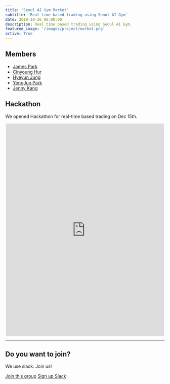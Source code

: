 ```yaml
---
title: 'Seoul AI Gym Market'
subtitle: 'Real time based trading using Seoul AI Gym'
date: 2018-10-26 00:00:00
description: Real time based trading using Seoul AI Gym.
featured_image: '/images/project/market.png'
active: True
---
```


## Members

* [James Park](https://seoulai.com/member/james)
* [Cinyoung Hur](https://www.github.com/hurcy)
* [Hyeyun Jung](https://www.linkedin.com/in/hyeyun-jung-377b891b)
* [YongJun Park](https://www.linkedin.com/in/yongjun-park/)
* [Jenny Kang](https://www.linkedin.com/in/jieunjennykang/)

## Hackathon

We opened Hackathon for real-time based trading on Dec 15th.
<div align="center" class="image-wrap">
<iframe src="https://www.facebook.com/plugins/post.php?href=https%3A%2F%2Fwww.facebook.com%2Fseoulai%2Fposts%2F344433936374999&width=500" width="500" height="669" style="border:none;overflow:hidden" scrolling="no" frameborder="0" allowTransparency="true" allow="encrypted-media"></iframe>
</div>

---

## Do you want to join?

We use slack. Join us!

<a href="https://seoulai.slack.com/messages/CB4V2L9L5" class="button button--large">Join this group</a>
<a href="https://seoulai.herokuapp.com/" class="button button--large">Sign up Slack</a>
